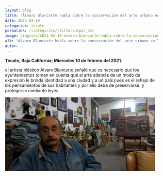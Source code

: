 ```yaml
---
layout: blog
title: "Álvaro Blancarte habla sobre la conservación del arte urbano en Tecate"
date: 2021-02-10
categories: tecate
permalink: /:categories/:title:output_ext
image: /img/cnr/2021-02-10-alvaro-blancarte-habla-sobre-la-conservacion-del-arte-urbano-en-tecate.PNG
alt: "Álvaro Blancarte habla sobre la conservación del arte urbano en Tecate"
autor:
---
```


**Tecate, Baja California; Miercoles 10 de febrero del 2021.** 

el artista plástico Álvaro Blancarte señaló que es necesario que los ayuntamientos tomen en cuenta qué el arte además de un modo de expresión le brinda identidad a una ciudad y a un país pues es el reflejo de los pensamientos de sus habitantes y por ello debe de preservarse, y protegerse mediante leyes.

<div id="carouselExampleSlidesOnly" class="carousel slide" data-ride="carousel">
  <div class="carousel-inner">
    <div class="carousel-item active">
       <img class="d-block w-100" src="/img/cnr/2021-02-10-alvaro-blancarte-habla-sobre-la-conservacion-del-arte-urbano-en-tecate.PNG" loading="lazy"  alt="Álvaro Blancarte habla sobre la conservación del arte urbano en Tecate">
    </div>
  </div>
</div>